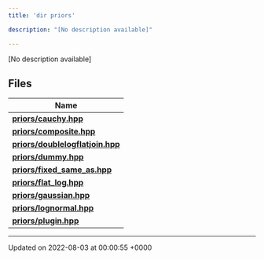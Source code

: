 ```yaml
---
title: 'dir priors'

description: "[No description available]"

---
```







[No description available]

## Files

| Name           |
| -------------- |
| **[priors/cauchy.hpp](/documentation/code/gambit_sphinx/files/cauchy_8hpp/#file-cauchy.hpp)**  |
| **[priors/composite.hpp](/documentation/code/gambit_sphinx/files/composite_8hpp/#file-composite.hpp)**  |
| **[priors/doublelogflatjoin.hpp](/documentation/code/gambit_sphinx/files/doublelogflatjoin_8hpp/#file-doublelogflatjoin.hpp)**  |
| **[priors/dummy.hpp](/documentation/code/gambit_sphinx/files/dummy_8hpp/#file-dummy.hpp)**  |
| **[priors/fixed_same_as.hpp](/documentation/code/gambit_sphinx/files/fixed__same__as_8hpp/#file-fixed-same-as.hpp)**  |
| **[priors/flat_log.hpp](/documentation/code/gambit_sphinx/files/flat__log_8hpp/#file-flat-log.hpp)**  |
| **[priors/gaussian.hpp](/documentation/code/gambit_sphinx/files/gaussian_8hpp/#file-gaussian.hpp)**  |
| **[priors/lognormal.hpp](/documentation/code/gambit_sphinx/files/lognormal_8hpp/#file-lognormal.hpp)**  |
| **[priors/plugin.hpp](/documentation/code/gambit_sphinx/files/plugin_8hpp/#file-plugin.hpp)**  |






-------------------------------

Updated on 2022-08-03 at 00:00:55 +0000
